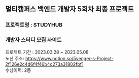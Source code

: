 ## 멀티캠퍼스 백엔드 개발자 5회차 최종 프로젝트
### 프로젝트명 : STUDYHUB
### 개발자 스터디 모집 사이트
프로젝트 기간 : 2023.03.28 ~ 2023.05.08<br>
노션 주소: https://www.notion.so/5venger-s-Project-2f126e2c4d6f4f46b4c273a31802fbf1<br>
수상이력: 2등
   